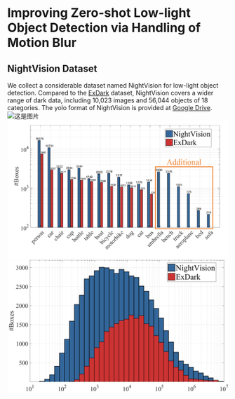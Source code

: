 # Improving Zero-shot Low-light Object Detection via Handling of Motion Blur
## NightVision Dataset 
We collect a considerable dataset named NightVision for low-light object detection. 
Compared to the [ExDark](https://github.com/cs-chan/Exclusively-Dark-Image-Dataset) dataset, NightVision covers a wider range of dark data, including 10,023 images and 56,044 objects of 18 categories. The yolo format of NightVision is provided at [Google Drive](https://drive.google.com/drive/folders/1pm9_Fhq7MyF3eaEZvd-yGrzvEGpFUODm?usp=drive_link).
![这是图片](/pictures/dataset.png "Examples of NightVision")
![这是图片](/pictures/instance.png "instance")
![这是图片](/pictures/scale.png "scale")
